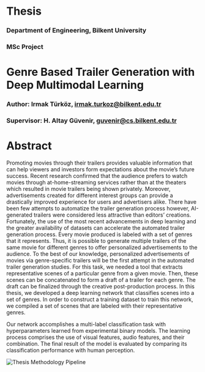 # Thesis
### Department of Engineering, Bilkent University
### MSc Project


# Genre Based Trailer Generation with Deep Multimodal Learning


### Author: Irmak Türköz,        irmak.turkoz@bilkent.edu.tr

### Supervisor: H. Altay Güvenir, guvenir@cs.bilkent.edu.tr                

# Abstract
Promoting movies through their trailers provides valuable information that can
help viewers and investors form expectations about the movie’s future success.
Recent research confirmed that the audience prefers to watch movies through
at-home-streaming services rather than at the theaters which resulted in movie
trailers being shown privately. Moreover, advertisements created for different
interest groups can provide a drastically improved experience for users and advertisers
alike.
There have been few attempts to automatize the trailer generation process
however, AI-generated trailers were considered less attractive than editors’ creations.
Fortunately, the use of the most recent advancements in deep learning
and the greater availability of datasets can accelerate the automated trailer generation
process. Every movie produced is labeled with a set of genres that it
represents. Thus, it is possible to generate multiple trailers of the same movie
for different genres to offer personalized advertisements to the audience. To the
best of our knowledge, personalized advertisements of movies via genre-specific
trailers will be the first attempt in the automated trailer generation studies.
For this task, we needed a tool that extracts representative scenes of a particular
genre from a given movie. Then, these scenes can be concatenated to form a
draft of a trailer for each genre. The draft can be finalized through the creative
post-production process. In this thesis, we developed a deep learning network
that classifies scenes into a set of genres. In order to construct a training dataset
to train this network, we compiled a set of scenes that are labeled with their
representative genres.

Our network accomplishes a multi-label classification task with hyperparameters
learned from experimental binary models. The learning process comprises
the use of visual features, audio features, and their combination. The final
result of the model is evaluated by comparing its classification performance with
human perception.

![Thesis Methodology Pipeline](https://user-images.githubusercontent.com/12885387/159249407-642ac5e0-c033-42c5-8c9e-de03f7ecbcc2.png)
